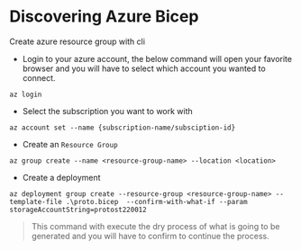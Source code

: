 # Discovering Azure Bicep

Create azure resource group with cli

- Login to your azure account, the below command will open your favorite browser and you will have to select which account you wanted to connect.

````console
az login
````

- Select the subscription you want to work with

````console
az account set --name {subscription-name/subsciption-id}
````

- Create an `Resource Group`

```console
az group create --name <resource-group-name> --location <location>
```

-  Create a deployment

```console
az deployment group create --resource-group <resource-group-name> --template-file .\proto.bicep  --confirm-with-what-if --param storageAccountString=protost220012
```
> This command with execute the dry process of what is going to be generated and you will have to confirm to continue the process.